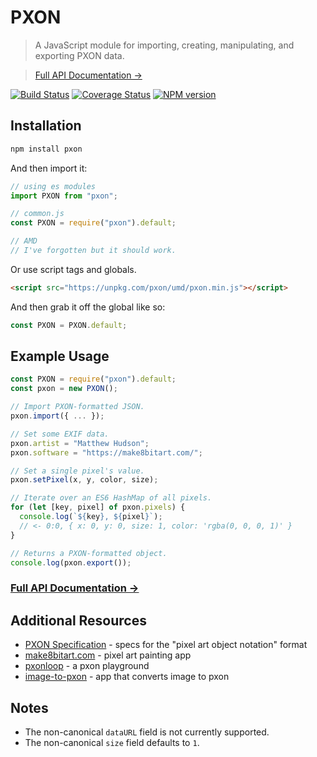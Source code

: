 # PXON

> A JavaScript module for importing, creating, manipulating, and exporting PXON data.

> [Full API Documentation &rarr;](https://thematthewhudson.com/pxon/)

[![Build Status](https://travis-ci.org/matthewhudson/pxon.svg?branch=master)](https://travis-ci.org/matthewhudson/pxon)
[![Coverage Status](https://codecov.io/github/matthewhudson/pxon/branch/main/graph/badge.svg?token=aOmuqvyy4J)](https://codecov.io/github/matthewhudson/pxon)
[![NPM version](https://badge.fury.io/js/pxon.svg)](http://badge.fury.io/js/pxon)

## Installation

```sh
npm install pxon
```

And then import it:

```js
// using es modules
import PXON from "pxon";

// common.js
const PXON = require("pxon").default;

// AMD
// I've forgotten but it should work.
```

Or use script tags and globals.

```html
<script src="https://unpkg.com/pxon/umd/pxon.min.js"></script>
```

And then grab it off the global like so:

```js
const PXON = PXON.default;
```

## Example Usage

```js
const PXON = require("pxon").default;
const pxon = new PXON();

// Import PXON-formatted JSON.
pxon.import({ ... });

// Set some EXIF data.
pxon.artist = "Matthew Hudson";
pxon.software = "https://make8bitart.com/";

// Set a single pixel's value.
pxon.setPixel(x, y, color, size);

// Iterate over an ES6 HashMap of all pixels.
for (let [key, pixel] of pxon.pixels) {
  console.log(`${key}, ${pixel}`);
  // <- 0:0, { x: 0, y: 0, size: 1, color: 'rgba(0, 0, 0, 1)' }
}

// Returns a PXON-formatted object.
console.log(pxon.export());
```

### [Full API Documentation &rarr;](https://thematthewhudson.com/pxon/)

## Additional Resources

* [PXON Specification](http://jennmoney.biz/pxon/) - specs for the "pixel art object notation" format
* [make8bitart.com](https://make8bitart.com/) - pixel art painting app
* [pxonloop](http://pxonloop.glitch.me/) - a pxon playground
* [image-to-pxon](http://image-to-pxon.glitch.me/) - app that converts image to pxon

## Notes

* The non-canonical `dataURL` field is not currently supported.
* The non-canonical `size` field defaults to `1`.
